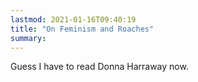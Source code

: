 ```yaml
---
lastmod: 2021-01-16T09:40:19
title: "On Feminism and Roaches"
summary: 
---
```


Guess I have to read Donna Harraway now.